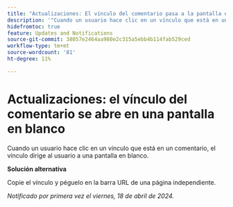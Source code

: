 ```yaml
---
title: "Actualizaciones: El vínculo del comentario pasa a la pantalla en blanco"
description: '"Cuando un usuario hace clic en un vínculo que está en un comentario, el vínculo dirige al usuario a una pantalla en blanco. Hay una solución disponible”.'
hidefromtoc: true
feature: Updates and Notifications
source-git-commit: 38057e2464aa980e2c315a5ebb4b114fab529ced
workflow-type: tm+mt
source-wordcount: '81'
ht-degree: 11%

---
```



# Actualizaciones: el vínculo del comentario se abre en una pantalla en blanco

Cuando un usuario hace clic en un vínculo que está en un comentario, el vínculo dirige al usuario a una pantalla en blanco.

**Solución alternativa**

Copie el vínculo y péguelo en la barra URL de una página independiente.

_Notificado por primera vez el viernes, 18 de abril de 2024._


